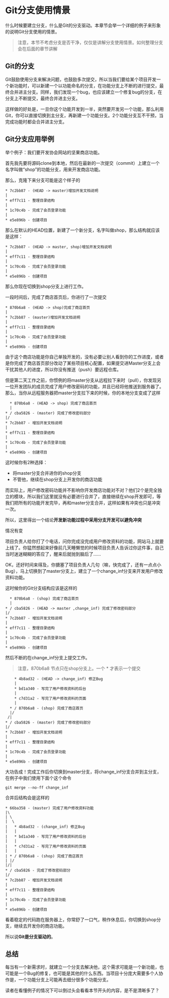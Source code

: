 # Git分支使用情景 #

什么时候要建立分支，什么是Git的分支驱动。本章节会举一个详细的例子来形象的说明Git分支使用的情景。

> 注意，本节不考虑分支是否干净，仅仅是讲解分支使用情景。如何整理分支会在后面的章节讲解

## Git的分支 ##

Git鼓励使用分支来解决问题，也鼓励多次提交，所以当我们要给某个项目开发一个新功能时，可以新建一个以功能命名的分支，在功能分支上不断的进行提交，最终合并进主分支。同样，我们发现一个bug，也应该建立一个修复bug的分支，在分支上不断提交，最终合并进主分支。

这样做的好处是，一旦你这个功能开发到一半，突然要开发另一个功能，那么利用Git，你可以直接切换到主分支，再新建一个功能分支。2个功能分支互不干预，当完成功能时都会合并进主分支。

## Git分支应用举例 ##

举个例子：我们要开发协会网站的坚果商店功能。

首先我先要将源码clone到本地，然后在最新的一次提交（commit）上建立一个名字叫做“shop”的功能分支，用来开发商店功能。

那么，克隆下来分支可能是这个样子的

    * 7c2bb87 - (HEAD -> master)增加开发文档说明
    |
    * eff7c11 - 整理目录结构
    |
    * 1c70c4b - 完成了会员登录功能
    |
    * e5e896b - 创建项目

那么在默认的HEAD位置，新建了一个新分支，名字叫做shop，那么结构就应该是这样：

    * 7c2bb87 - (HEAD -> master, shop)增加开发文档说明
    |
    * eff7c11 - 整理目录结构
    |
    * 1c70c4b - 完成了会员登录功能
    |
    * e5e896b - 创建项目

那么你现在切换到shop分支上进行工作。

一段时间后，完成了商店首页后，你进行了一次提交

    * 870b6a8 - (HEAD -> shop)完成了商店首页
    |
    * 7c2bb87 - (master)增加开发文档说明
    |
    * eff7c11 - 整理目录结构
    |
    * 1c70c4b - 完成了会员登录功能
    |
    * e5e896b - 创建项目

由于这个商店功能是你自己单独开发的，没有必要让别人看到你的工作进度，或者是你完成了商店首页部分改动了某些项目核心配置，如果提交进Master分支上会干扰其他人的进度，所以你没有推送（push）要远程仓库。

但是第二天工作之前，你惯例的将master分支从远程拉下来时（pull），你发现另一位开发团队的成员完成了用户修改密码的功能，并且已经将他推送到服务器了。那么，当你从远程服务器把master分支拉下来的时候，你的本地分支变成了这样

      * 870b6a8 - (HEAD -> shop) 完成了商店首页
      |
    * / cba5826 - (master) 完成了修改密码部分
    |/
    * 7c2bb87 - 增加开发文档说明
    |
    * eff7c11 - 整理目录结构
    |
    * 1c70c4b - 完成了会员登录功能
    |
    * e5e896b - 创建项目

这时候你有2种选择：

- 将master分支合并进你的shop分支
- 不管他，继续在shop分支上开发你的商店功能

而实际上，用户修改密码功能并不影响你开发商店功能对不对？他们2个是完全独立的模块，所以我们这里就没有必要进行合并了，直接继续在shop开发即可，等我们把所有的功能开发完毕，再和master分支合并，这样如果有冲突也只是冲突一次。

所以，这里得出一个结论**开发新功能过程中采用分支开发可以避免冲突**

情况有变

项目负责人给你打了个电话，问你完成没完成用户修改资料的功能，网站马上就要上线了。你猛然想起来好像前几天睡懒觉的时候项目负责人告诉过你这件事，自己当时迷迷糊糊的答应了，醒来后就抛到脑后了......

OK，还好时间来得及，你搪塞了项目负责人几句（嘛，快完成了，还有一点点小Bug），马上切换到了master分支上，建立了一个change_inf分支来开发用户修改资料功能。

这时候你的Git分支结构应该是这样的

      * 870b6a8 - (shop) 完成了商店首页
      |
    * / cba5826 - (HEAD -> master ,change_inf) 完成了修改密码部分
    |/
    * 7c2bb87 - 增加开发文档说明
    |
    * eff7c11 - 整理目录结构
    |
    * 1c70c4b - 完成了会员登录功能
    |
    * e5e896b - 创建项目

然后不断的在change_inf分支上提交工作。

> 注意，870b6a8 节点只在shop分支上。一个 * 才表示一个提交

        * 4b8ad32 - (HEAD -> change_inf) 修正Bug
        |
        * bd1a340 - 写完了用户修改资料的后台
        |
        * c7d31a2 - 写完了用户修改资料的页面
        |
      * / 870b6a8 - (shop) 完成了商店首页
      |/
     /|
    * / cba5826 - (master) 完成了修改密码部分
    |/
    * 7c2bb87 - 增加开发文档说明
    |
    * eff7c11 - 整理目录结构
    |
    * 1c70c4b - 完成了会员登录功能
    |
    * e5e896b - 创建项目

大功告成！完成工作后你切换到master分支，将change_inf分支合并到主分支，在例子中我们使用下面个这个命令

    git merge --no-ff change_inf

合并后结构会是这样的

    * 66ba358 - (master) 完成了用户修改资料功能
    |\
    | \
    |  \
    |   * 4b8ad32 - (change_inf) 修正Bug
    |   |
    |   * bd1a340 - 写完了用户修改资料的后台
    |   |
    |   * c7d31a2 - 写完了用户修改资料的页面
    |   |
    | * / 870b6a8 - (shop) 完成了商店首页
    | |/
    |/|
    * / cba5826 - 完成了修改密码部分
    |/
    * 7c2bb87 - 增加开发文档说明
    |
    * eff7c11 - 整理目录结构
    |
    * 1c70c4b - 完成了会员登录功能
    |
    * e5e896b - 创建项目

看着稳定的代码跑在服务器上，你常舒了一口气，稍作休息后，你切换到shop分支，继续去开发你的商店功能。

所以说**Git是分支驱动的**。

## 总结 ##

每当有一个新需求时，就建立一个分支去解决他，这个需求可能是一个新功能，也可能是一个Bug的修复，也可能是其他的什么东西。当项目十分庞大需要多个人协作是，一个功能分支上可能再去细分很多个功能分支。

读者在看懂例子的情况下可以倒过头会看看本节开头的内容，是不是清晰多了？